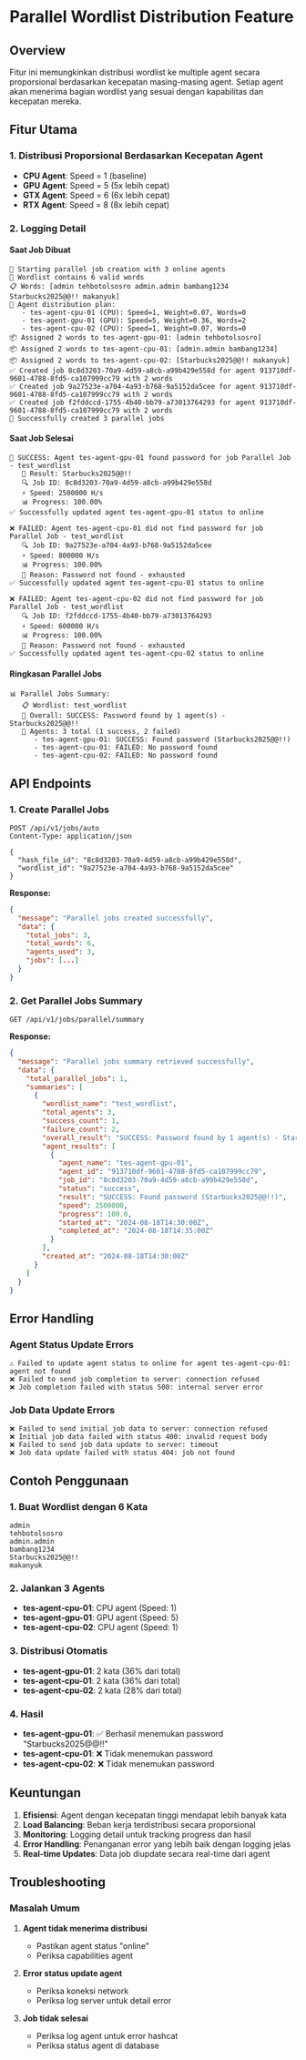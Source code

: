 # Parallel Wordlist Distribution Feature

## Overview

Fitur ini memungkinkan distribusi wordlist ke multiple agent secara proporsional berdasarkan kecepatan masing-masing agent. Setiap agent akan menerima bagian wordlist yang sesuai dengan kapabilitas dan kecepatan mereka.

## Fitur Utama

### 1. Distribusi Proporsional Berdasarkan Kecepatan Agent

- **CPU Agent**: Speed = 1 (baseline)
- **GPU Agent**: Speed = 5 (5x lebih cepat)
- **GTX Agent**: Speed = 6 (6x lebih cepat)  
- **RTX Agent**: Speed = 8 (8x lebih cepat)

### 2. Logging Detail

#### Saat Job Dibuat
```
🚀 Starting parallel job creation with 3 online agents
📝 Wordlist contains 6 valid words
📋 Words: [admin tehbotolsosro admin.admin bambang1234 Starbucks2025@@!! makanyuk]
🤖 Agent distribution plan:
   - tes-agent-cpu-01 (CPU): Speed=1, Weight=0.07, Words=0
   - tes-agent-gpu-01 (GPU): Speed=5, Weight=0.36, Words=2
   - tes-agent-cpu-02 (CPU): Speed=1, Weight=0.07, Words=0
📦 Assigned 2 words to tes-agent-gpu-01: [admin tehbotolsosro]
📦 Assigned 2 words to tes-agent-cpu-01: [admin.admin bambang1234]
📦 Assigned 2 words to tes-agent-cpu-02: [Starbucks2025@@!! makanyuk]
✅ Created job 8c8d3203-70a9-4d59-a8cb-a99b429e558d for agent 913710df-9601-4788-8fd5-ca107999cc79 with 2 words
✅ Created job 9a27523e-a704-4a93-b768-9a5152da5cee for agent 913710df-9601-4788-8fd5-ca107999cc79 with 2 words
✅ Created job f2fddccd-1755-4b40-bb79-a73013764293 for agent 913710df-9601-4788-8fd5-ca107999cc79 with 2 words
🎉 Successfully created 3 parallel jobs
```

#### Saat Job Selesai
```
🎉 SUCCESS: Agent tes-agent-gpu-01 found password for job Parallel Job - test_wordlist
   📍 Result: Starbucks2025@@!!
   🔍 Job ID: 8c8d3203-70a9-4d59-a8cb-a99b429e558d
   ⚡ Speed: 2500000 H/s
   📊 Progress: 100.00%
✅ Successfully updated agent tes-agent-gpu-01 status to online

❌ FAILED: Agent tes-agent-cpu-01 did not find password for job Parallel Job - test_wordlist
   🔍 Job ID: 9a27523e-a704-4a93-b768-9a5152da5cee
   ⚡ Speed: 800000 H/s
   📊 Progress: 100.00%
   📝 Reason: Password not found - exhausted
✅ Successfully updated agent tes-agent-cpu-01 status to online

❌ FAILED: Agent tes-agent-cpu-02 did not find password for job Parallel Job - test_wordlist
   🔍 Job ID: f2fddccd-1755-4b40-bb79-a73013764293
   ⚡ Speed: 600000 H/s
   📊 Progress: 100.00%
   📝 Reason: Password not found - exhausted
✅ Successfully updated agent tes-agent-cpu-02 status to online
```

#### Ringkasan Parallel Jobs
```
📊 Parallel Jobs Summary:
   📋 Wordlist: test_wordlist
   🎯 Overall: SUCCESS: Password found by 1 agent(s) - Starbucks2025@@!!
   🤖 Agents: 3 total (1 success, 2 failed)
      - tes-agent-gpu-01: SUCCESS: Found password (Starbucks2025@@!!)
      - tes-agent-cpu-01: FAILED: No password found
      - tes-agent-cpu-02: FAILED: No password found
```

## API Endpoints

### 1. Create Parallel Jobs
```http
POST /api/v1/jobs/auto
Content-Type: application/json

{
  "hash_file_id": "8c8d3203-70a9-4d59-a8cb-a99b429e558d",
  "wordlist_id": "9a27523e-a704-4a93-b768-9a5152da5cee"
}
```

**Response:**
```json
{
  "message": "Parallel jobs created successfully",
  "data": {
    "total_jobs": 3,
    "total_words": 6,
    "agents_used": 3,
    "jobs": [...]
  }
}
```

### 2. Get Parallel Jobs Summary
```http
GET /api/v1/jobs/parallel/summary
```

**Response:**
```json
{
  "message": "Parallel jobs summary retrieved successfully",
  "data": {
    "total_parallel_jobs": 1,
    "summaries": [
      {
        "wordlist_name": "test_wordlist",
        "total_agents": 3,
        "success_count": 1,
        "failure_count": 2,
        "overall_result": "SUCCESS: Password found by 1 agent(s) - Starbucks2025@@!!",
        "agent_results": [
          {
            "agent_name": "tes-agent-gpu-01",
            "agent_id": "913710df-9601-4788-8fd5-ca107999cc79",
            "job_id": "8c8d3203-70a9-4d59-a8cb-a99b429e558d",
            "status": "success",
            "result": "SUCCESS: Found password (Starbucks2025@@!!)",
            "speed": 2500000,
            "progress": 100.0,
            "started_at": "2024-08-18T14:30:00Z",
            "completed_at": "2024-08-18T14:35:00Z"
          }
        ],
        "created_at": "2024-08-18T14:30:00Z"
      }
    ]
  }
}
```

## Error Handling

### Agent Status Update Errors
```
⚠️ Failed to update agent status to online for agent tes-agent-cpu-01: agent not found
❌ Failed to send job completion to server: connection refused
❌ Job completion failed with status 500: internal server error
```

### Job Data Update Errors
```
❌ Failed to send initial job data to server: connection refused
❌ Initial job data failed with status 400: invalid request body
❌ Failed to send job data update to server: timeout
❌ Job data update failed with status 404: job not found
```

## Contoh Penggunaan

### 1. Buat Wordlist dengan 6 Kata
```
admin
tehbotolsosro
admin.admin
bambang1234
Starbucks2025@@!!
makanyuk
```

### 2. Jalankan 3 Agents
- **tes-agent-cpu-01**: CPU agent (Speed: 1)
- **tes-agent-gpu-01**: GPU agent (Speed: 5)  
- **tes-agent-cpu-02**: CPU agent (Speed: 1)

### 3. Distribusi Otomatis
- **tes-agent-gpu-01**: 2 kata (36% dari total)
- **tes-agent-cpu-01**: 2 kata (36% dari total)
- **tes-agent-cpu-02**: 2 kata (28% dari total)

### 4. Hasil
- **tes-agent-gpu-01**: ✅ Berhasil menemukan password "Starbucks2025@@!!"
- **tes-agent-cpu-01**: ❌ Tidak menemukan password
- **tes-agent-cpu-02**: ❌ Tidak menemukan password

## Keuntungan

1. **Efisiensi**: Agent dengan kecepatan tinggi mendapat lebih banyak kata
2. **Load Balancing**: Beban kerja terdistribusi secara proporsional
3. **Monitoring**: Logging detail untuk tracking progress dan hasil
4. **Error Handling**: Penanganan error yang lebih baik dengan logging jelas
5. **Real-time Updates**: Data job diupdate secara real-time dari agent

## Troubleshooting

### Masalah Umum

1. **Agent tidak menerima distribusi**
   - Pastikan agent status "online"
   - Periksa capabilities agent

2. **Error status update agent**
   - Periksa koneksi network
   - Periksa log server untuk detail error

3. **Job tidak selesai**
   - Periksa log agent untuk error hashcat
   - Periksa status agent di database
